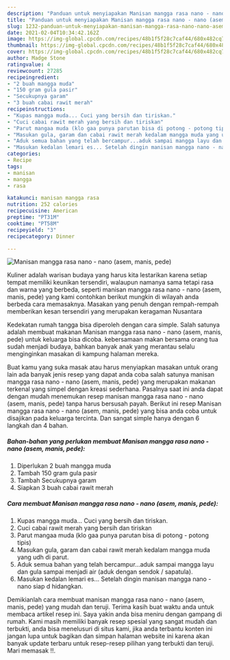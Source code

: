 ```yaml
---
description: "Panduan untuk menyiapakan Manisan mangga rasa nano - nano (asem, manis, pede) Homemade"
title: "Panduan untuk menyiapakan Manisan mangga rasa nano - nano (asem, manis, pede) Homemade"
slug: 1232-panduan-untuk-menyiapakan-manisan-mangga-rasa-nano-nano-asem-manis-pede-homemade
date: 2021-02-04T10:34:42.162Z
image: https://img-global.cpcdn.com/recipes/48b1f5f28c7caf44/680x482cq70/manisan-mangga-rasa-nano-nano-asem-manis-pede-foto-resep-utama.jpg
thumbnail: https://img-global.cpcdn.com/recipes/48b1f5f28c7caf44/680x482cq70/manisan-mangga-rasa-nano-nano-asem-manis-pede-foto-resep-utama.jpg
cover: https://img-global.cpcdn.com/recipes/48b1f5f28c7caf44/680x482cq70/manisan-mangga-rasa-nano-nano-asem-manis-pede-foto-resep-utama.jpg
author: Madge Stone
ratingvalue: 4
reviewcount: 27285
recipeingredient:
- "2 buah mangga muda"
- "150 gram gula pasir"
- "Secukupnya garam"
- "3 buah cabai rawit merah"
recipeinstructions:
- "Kupas mangga muda... Cuci yang bersih dan tiriskan."
- "Cuci cabai rawit merah yang bersih dan tiriskan"
- "Parut mangaa muda (klo gaa punya parutan bisa di potong - potong tipis)"
- "Masukan gula, garam dan cabai rawit merah kedalam mangga muda yang udh di parut."
- "Aduk semua bahan yang telah bercampur...aduk sampai mangga layu dan gula sampai menjadi air (aduk dengan sendok / sapatula)."
- "Masukan kedalan lemari es... Setelah dingin manisan mangga nano - nano siap d hidangkan."
categories:
- Recipe
tags:
- manisan
- mangga
- rasa

katakunci: manisan mangga rasa 
nutrition: 252 calories
recipecuisine: American
preptime: "PT31M"
cooktime: "PT58M"
recipeyield: "3"
recipecategory: Dinner

---
```



![Manisan mangga rasa nano - nano (asem, manis, pede)](https://img-global.cpcdn.com/recipes/48b1f5f28c7caf44/680x482cq70/manisan-mangga-rasa-nano-nano-asem-manis-pede-foto-resep-utama.jpg)

Kuliner adalah warisan budaya yang harus kita lestarikan karena setiap tempat memiliki keunikan tersendiri, walaupun namanya sama tetapi rasa dan warna yang berbeda, seperti manisan mangga rasa nano - nano (asem, manis, pede) yang kami contohkan berikut mungkin di wilayah anda berbeda cara memasaknya. Masakan yang penuh dengan rempah-rempah memberikan kesan tersendiri yang merupakan keragaman Nusantara

Kedekatan rumah tangga bisa diperoleh dengan cara simple. Salah satunya adalah membuat makanan Manisan mangga rasa nano - nano (asem, manis, pede) untuk keluarga bisa dicoba. kebersamaan makan bersama orang tua sudah menjadi budaya, bahkan banyak anak yang merantau selalu menginginkan masakan di kampung halaman mereka.



Buat kamu yang suka masak atau harus menyiapkan masakan untuk orang lain ada banyak jenis resep yang dapat anda coba salah satunya manisan mangga rasa nano - nano (asem, manis, pede) yang merupakan makanan terkenal yang simpel dengan kreasi sederhana. Pasalnya saat ini anda dapat dengan mudah menemukan resep manisan mangga rasa nano - nano (asem, manis, pede) tanpa harus bersusah payah.
Berikut ini resep Manisan mangga rasa nano - nano (asem, manis, pede) yang bisa anda coba untuk disajikan pada keluarga tercinta. Dan sangat simple hanya dengan 6 langkah dan 4 bahan.


<!--inarticleads1-->

##### Bahan-bahan yang perlukan membuat Manisan mangga rasa nano - nano (asem, manis, pede):

1. Diperlukan 2 buah mangga muda
1. Tambah 150 gram gula pasir
1. Tambah Secukupnya garam
1. Siapkan 3 buah cabai rawit merah




<!--inarticleads2-->

##### Cara membuat  Manisan mangga rasa nano - nano (asem, manis, pede):

1. Kupas mangga muda... Cuci yang bersih dan tiriskan.
1. Cuci cabai rawit merah yang bersih dan tiriskan
1. Parut mangaa muda (klo gaa punya parutan bisa di potong - potong tipis)
1. Masukan gula, garam dan cabai rawit merah kedalam mangga muda yang udh di parut.
1. Aduk semua bahan yang telah bercampur...aduk sampai mangga layu dan gula sampai menjadi air (aduk dengan sendok / sapatula).
1. Masukan kedalan lemari es... Setelah dingin manisan mangga nano - nano siap d hidangkan.




Demikianlah cara membuat manisan mangga rasa nano - nano (asem, manis, pede) yang mudah dan teruji. Terima kasih buat waktu anda untuk membaca artikel resep ini. Saya yakin anda bisa meniru dengan gampang di rumah. Kami masih memiliki banyak resep spesial yang sangat mudah dan terbukti, anda bisa menelusuri di situs kami, jika anda terbantu konten ini jangan lupa untuk bagikan dan simpan halaman website ini karena akan banyak update terbaru untuk resep-resep pilihan yang terbukti dan teruji. Mari memasak !!. 
